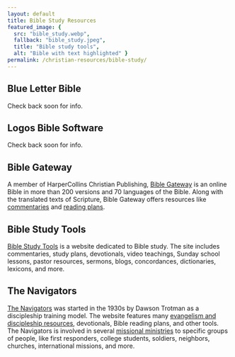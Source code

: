 ```yaml
---
layout: default
title: Bible Study Resources
featured_image: {
  src: "bible_study.webp",
  fallback: "bible_study.jpeg",
  title: "Bible study tools",
  alt: "Bible with text highlighted" }
permalink: /christian-resources/bible-study/
---
```


## Blue Letter Bible

Check back soon for info.

## Logos Bible Software

Check back soon for info.

## Bible Gateway

A member of HarperCollins Christian Publishing, [Bible Gateway](https://www.biblegateway.com/) is an online Bible in more than 200 versions and 70 languages of the Bible. Along with the translated texts of Scripture, Bible Gateway offers resources like [commentaries](https://www.biblegateway.com/resources/commentaries/) and [reading plans](https://www.biblegateway.com/reading-plans/).

## Bible Study Tools

[Bible Study Tools](https://www.biblestudytools.com/) is a website dedicated to Bible study. The site includes commentaries, study plans, devotionals, video teachings, Sunday school lessons, pastor resources, sermons, blogs, concordances, dictionaries, lexicons, and more.

## The Navigators

[The Navigators](https://www.navigators.org/) was started in the 1930s by Dawson Trotman as a discipleship training model. The website features many [evangelism and discipleship resources](https://www.navigators.org/topic/evangelism/?post_type=resource), devotionals, Bible reading plans, and other tools. The Navigators is involved in several [missional ministries](https://www.navigators.org/mission/) to specific groups of people, like first responders, college students, soldiers, neighbors, churches, international missions, and more.